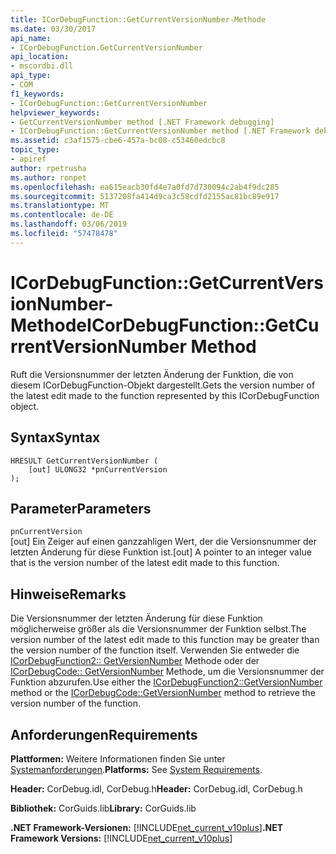 ```yaml
---
title: ICorDebugFunction::GetCurrentVersionNumber-Methode
ms.date: 03/30/2017
api_name:
- ICorDebugFunction.GetCurrentVersionNumber
api_location:
- mscordbi.dll
api_type:
- COM
f1_keywords:
- ICorDebugFunction::GetCurrentVersionNumber
helpviewer_keywords:
- GetCurrentVersionNumber method [.NET Framework debugging]
- ICorDebugFunction::GetCurrentVersionNumber method [.NET Framework debugging]
ms.assetid: c3af1575-cbe6-457a-bc08-c53460edcbc8
topic_type:
- apiref
author: rpetrusha
ms.author: ronpet
ms.openlocfilehash: ea615eacb30fd4e7a0fd7d730094c2ab4f9dc285
ms.sourcegitcommit: 5137208fa414d9ca3c58cdfd2155ac81bc89e917
ms.translationtype: MT
ms.contentlocale: de-DE
ms.lasthandoff: 03/06/2019
ms.locfileid: "57478478"
---
```

# <a name="icordebugfunctiongetcurrentversionnumber-method"></a><span data-ttu-id="14a6d-102">ICorDebugFunction::GetCurrentVersionNumber-Methode</span><span class="sxs-lookup"><span data-stu-id="14a6d-102">ICorDebugFunction::GetCurrentVersionNumber Method</span></span>
<span data-ttu-id="14a6d-103">Ruft die Versionsnummer der letzten Änderung der Funktion, die von diesem ICorDebugFunction-Objekt dargestellt.</span><span class="sxs-lookup"><span data-stu-id="14a6d-103">Gets the version number of the latest edit made to the function represented by this ICorDebugFunction object.</span></span>  
  
## <a name="syntax"></a><span data-ttu-id="14a6d-104">Syntax</span><span class="sxs-lookup"><span data-stu-id="14a6d-104">Syntax</span></span>  
  
```  
HRESULT GetCurrentVersionNumber (  
    [out] ULONG32 *pnCurrentVersion  
);  
```  
  
## <a name="parameters"></a><span data-ttu-id="14a6d-105">Parameter</span><span class="sxs-lookup"><span data-stu-id="14a6d-105">Parameters</span></span>  
 `pnCurrentVersion`  
 <span data-ttu-id="14a6d-106">[out] Ein Zeiger auf einen ganzzahligen Wert, der die Versionsnummer der letzten Änderung für diese Funktion ist.</span><span class="sxs-lookup"><span data-stu-id="14a6d-106">[out] A pointer to an integer value that is the version number of the latest edit made to this function.</span></span>  
  
## <a name="remarks"></a><span data-ttu-id="14a6d-107">Hinweise</span><span class="sxs-lookup"><span data-stu-id="14a6d-107">Remarks</span></span>  
 <span data-ttu-id="14a6d-108">Die Versionsnummer der letzten Änderung für diese Funktion möglicherweise größer als die Versionsnummer der Funktion selbst.</span><span class="sxs-lookup"><span data-stu-id="14a6d-108">The version number of the latest edit made to this function may be greater than the version number of the function itself.</span></span> <span data-ttu-id="14a6d-109">Verwenden Sie entweder die [ICorDebugFunction2:: GetVersionNumber](../../../../docs/framework/unmanaged-api/debugging/icordebugfunction2-getversionnumber-method.md) Methode oder der [ICorDebugCode:: GetVersionNumber](../../../../docs/framework/unmanaged-api/debugging/icordebugcode-getversionnumber-method.md) Methode, um die Versionsnummer der Funktion abzurufen.</span><span class="sxs-lookup"><span data-stu-id="14a6d-109">Use either the [ICorDebugFunction2::GetVersionNumber](../../../../docs/framework/unmanaged-api/debugging/icordebugfunction2-getversionnumber-method.md) method or the [ICorDebugCode::GetVersionNumber](../../../../docs/framework/unmanaged-api/debugging/icordebugcode-getversionnumber-method.md) method to retrieve the version number of the function.</span></span>  
  
## <a name="requirements"></a><span data-ttu-id="14a6d-110">Anforderungen</span><span class="sxs-lookup"><span data-stu-id="14a6d-110">Requirements</span></span>  
 <span data-ttu-id="14a6d-111">**Plattformen:** Weitere Informationen finden Sie unter [Systemanforderungen](../../../../docs/framework/get-started/system-requirements.md).</span><span class="sxs-lookup"><span data-stu-id="14a6d-111">**Platforms:** See [System Requirements](../../../../docs/framework/get-started/system-requirements.md).</span></span>  
  
 <span data-ttu-id="14a6d-112">**Header:** CorDebug.idl, CorDebug.h</span><span class="sxs-lookup"><span data-stu-id="14a6d-112">**Header:** CorDebug.idl, CorDebug.h</span></span>  
  
 <span data-ttu-id="14a6d-113">**Bibliothek:** CorGuids.lib</span><span class="sxs-lookup"><span data-stu-id="14a6d-113">**Library:** CorGuids.lib</span></span>  
  
 <span data-ttu-id="14a6d-114">**.NET Framework-Versionen:** [!INCLUDE[net_current_v10plus](../../../../includes/net-current-v10plus-md.md)]</span><span class="sxs-lookup"><span data-stu-id="14a6d-114">**.NET Framework Versions:** [!INCLUDE[net_current_v10plus](../../../../includes/net-current-v10plus-md.md)]</span></span>

